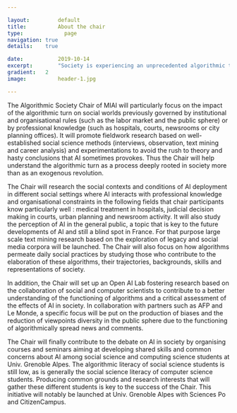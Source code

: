 ```yaml
---

layout:			default
title:  		About the chair
type:			  page
navigation: true
details:    true

date:   		2019-10-14
excerpt: 		"Society is experiencing an unprecedented algorithmic turn. The Algorithmic Society Chair will take a triple challenge to understand this turn : an empirical challenge by studying AI in its immediate social settings, an experimental challenge by proposing innovative cross-disciplinary research on biases in AI and a cultural challenge by fostering a new AI literacy among social science students."
gradient: 	2
image: 			header-1.jpg

---
```


The Algorithmic Society Chair of MIAI will particularly focus on the impact of the algorithmic turn on social worlds previously governed by institutional and organisational rules (such as the labor market and the public sphere) or by professional knowledge (such as hospitals, courts, newsrooms or city planning offices). It will promote fieldwork research based on well-established social science methods (interviews, observation, text mining and career analysis) and experimentations to avoid the rush to theory and hasty conclusions that AI sometimes provokes. Thus the Chair will help understand the algorithmic turn as a process deeply rooted in society more than as an exogenous revolution.

The Chair will research the social contexts and conditions of AI deployment in different social settings where AI interacts with professional knowledge and organisational constraints in the following fields that chair participants know particularly well : medical treatment in hospitals, judicial decision making in courts, urban planning and newsroom activity. It will also study the perception of AI in the general public, a topic that is key to the future developments of AI and still a blind spot in France. For that purpose large scale text mining research based on the exploration of legacy and social media corpora will be launched. The Chair will also focus on how algorithms permeate daily social practices by studying those who contribute to the elaboration of these algorithms, their trajectories, backgrounds, skills and representations of society.

In addition, the Chair will set up an Open AI Lab fostering research based on the collaboration of social and computer scientists to contribute to a better understanding of the functioning of algorithms and a critical assessment of the effects of AI in society. In collaboration with partners such as AFP and Le Monde, a specific focus will be put on the production of biases and the reduction of viewpoints diversity in the public sphere due to the functioning of algorithmically spread news and comments.

The Chair will finally contribute to the debate on AI in society by organising courses and seminars aiming at developing shared skills and common concerns about AI among social science and computing science students at Univ. Grenoble Alpes. The algorithmic literacy of social science students is still low, as is generally the social science literacy of computer science students. Producing common grounds and research interests that will gather these different students is key to the success of the Chair. This initiative will notably be launched at Univ. Grenoble Alpes with Sciences Po and CitizenCampus.
